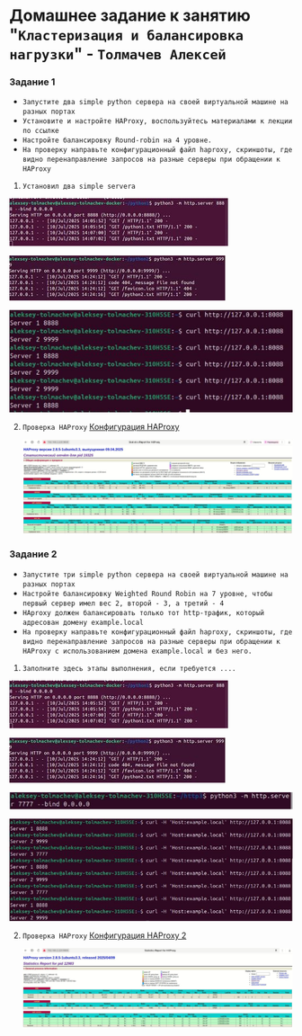 # Домашнее задание к занятию "`Кластеризация и балансировка нагрузки`" - `Толмачев Алексей`

### Задание 1

- `Запустите два simple python сервера на своей виртуальной машине на разных портах`
- `Установите и настройте HAProxy, воспользуйтесь материалами к лекции по ссылке`
- `Настройте балансировку Round-robin на 4 уровне.`
- `На проверку направьте конфигурационный файл haproxy, скриншоты, где видно перенаправление запросов на разные серверы при обращении к HAProxy`

1. `Установил два simple servera`

![simple 1](/img/C&B1.JPG)

![simple 2](/img/C&B2.JPG)

![Проверка simpl-ов](/img/C&B3.JPG)

2. `Проверка HAProxy`
   [Конфигурация HAProxy](https://github.com/Omeshka503/Claster-Balance/blob/main/config/haproxy.cfg)

   ![Проверка haproxy](/img/C&B4.JPG)

### Задание 2

- `Запустите три simple python сервера на своей виртуальной машине на разных портах`
- `Настройте балансировку Weighted Round Robin на 7 уровне, чтобы первый сервер имел вес 2, второй - 3, а третий - 4`
- `HAproxy должен балансировать только тот http-трафик, который адресован домену example.local`
- `На проверку направьте конфигурационный файл haproxy, скриншоты, где видно перенаправление запросов на разные серверы при обращении к HAProxy c использованием домена example.local и без него.`

1. `Заполните здесь этапы выполнения, если требуется ....`

![simple 1](/img/C&B1.JPG)

![simple 2](/img/C&B2.JPG)

![simple 3](/img/C&B5.JPG)

![Проверка simpl-ов](/img/C&B6.JPG)

2. `Проверка HAProxy`
   [Конфигурация HAProxy 2](https://github.com/Omeshka503/Claster-Balance/blob/main/config/haproxy2.cfg)

   ![Проверка haproxy](/img/C&B7.JPG)
